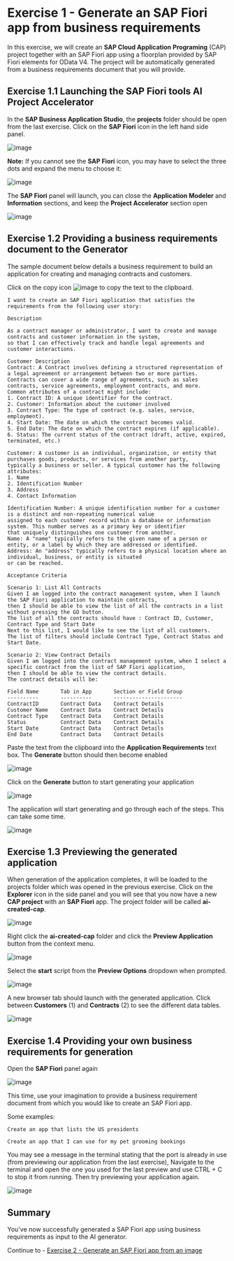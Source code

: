 #  Exercise 1 - Generate an SAP Fiori app from business requirements

In this exercise, we will create an **SAP Cloud Application Programing** (CAP) project together with an SAP Fiori app using a floorplan provided by SAP Fiori elements for OData V4. The project will be automatically generated from a business requirements document that you will provide.

## Exercise 1.1 Launching the SAP Fiori tools AI Project Accelerator

In the **SAP Business Application Studio**, the **projects** folder should be open from the last exercise.  Click on the **SAP Fiori** icon in the left hand side panel.

![image](ex1img1.png)

**Note:** If you cannot see the **SAP Fiori** icon, you may have to select the three dots and expand the menu to choose it:

![image](ex1img2.png)

The **SAP Fiori** panel will launch, you can close the **Application Modeler** and **Information** sections, and keep the **Project Accelerator** section open

![image](ex1img3.png)

## Exercise 1.2 Providing a business requirements document to the Generator

The sample document below details a business requirement to build an application for creating and managing contracts and customers.

Click on the copy icon ![image](ex1img4.png) to copy the text to the clipboard.


```
I want to create an SAP Fiori application that satisfies the requirements from the following user story:

Description

As a contract manager or administrator, I want to create and manage contracts and customer information in the system, 
so that I can effectively track and handle legal agreements and customer interactions.

Customer Description
Contract: A Contract involves defining a structured representation of a legal agreement or arrangement between two or more parties. 
Contracts can cover a wide range of agreements, such as sales contracts, service agreements, employment contracts, and more. 
Common attributes of a contract might include:
1. Contract ID: A unique identifier for the contract.
2. Customer: Information about the customer involved
3. Contract Type: The type of contract (e.g. sales, service, employment).
4. Start Date: The date on which the contract becomes valid.
5. End Date: The date on which the contract expires (if applicable).
6. Status: The current status of the contract (draft, active, expired, terminated, etc.)

Customer: A customer is an individual, organization, or entity that purchases goods, products, or services from another party, 
typically a business or seller. A typical customer has the following attributes:
1. Name
2. Identification Number
3. Address
4. Contact Information

Identification Number: A unique identification number for a customer is a distinct and non-repeating numerical value 
assigned to each customer record within a database or information system. This number serves as a primary key or identifier 
that uniquely distinguishes one customer from another.
Name: A "name" typically refers to the given name of a person or entity, or a label by which they are addressed or identified.
Address: An "address" typically refers to a physical location where an individual, business, or entity is situated 
or can be reached.

Acceptance Criteria

Scenario 1: List All Contracts
Given I am logged into the contract management system, when I launch the SAP Fiori application to maintain contracts, 
then I should be able to view the list of all the contracts in a list without pressing the GO button.
The list of all the contracts should have : Contract ID, Customer, Contract Type and Start Date
Next to this list, I would like to see the list of all customers.
The list of filters should include Contract Type, Contract Status and Start Date.

Scenario 2: View Contract Details
Given I am logged into the contract management system, when I select a specific contract from the list of SAP Fiori application, 
then I should be able to view the contract details.
The contract details will be:

Field Name       Tab in App       Section or Field Group
----------       ----------       ----------------------
ContractID       Contract Data    Contract Details
Customer Name    Contract Data    Contract Details
Contract Type    Contract Data    Contract Details
Status           Contract Data    Contract Details
Start Date       Contract Data    Contract Details
End Date         Contract Data    Contract Details
```

Paste the text from the clipboard into the **Application Requirements** text box. The **Generate** button should then become enabled

![image](ex1img5.png)

Click on the **Generate** button to start generating your application

![image](ex1img6.png)

The application will start generating and go through each of the steps.  This can take some time.

![image](ex1img7.png)


## Exercise 1.3 Previewing the generated application

When generation of the application completes, it will be loaded to the projects folder which was opened in the previous exercise. Click on the **Explorer** icon in the side panel and you will see that you now have a new **CAP project** with an **SAP Fiori** app. The project folder will be called **ai-created-cap**.

![image](ex1img8.png)

Right click the **ai-created-cap** folder and click the **Preview Application** button from the context menu.  

![image](ex1img9.png)

Select the **start** script from the **Preview Options** dropdown when prompted.

![image](ex1img10.png)

A new browser tab should launch with the generated application.  Click between **Customers** (1) and **Contracts** (2) to see the different data tables.

![image](ex1img11.png)

## Exercise 1.4 Providing your own business requirements for generation

Open the **SAP Fiori** panel again

![image](ex1img12.png)

This time, use your imagination to provide a business requirement document from which you would like to create an SAP Fiori app.  

Some examples:

```
Create an app that lists the US presidents
```

```
Create an app that I can use for my pet grooming bookings
```

You may see a message in the terminal stating that the port is already in use (from previewing our application from the last exercise), Navigate to the terminal and open the one you used for the last preview and use CTRL + C to stop it from running. Then try previewing your application again.

![image](ex1img13.png)

## Summary

You've now successfully generated a SAP Fiori app using business requirements as input to the AI generator.

Continue to - [Exercise 2 - Generate an SAP Fiori app from an image](../ex2/README.md)
